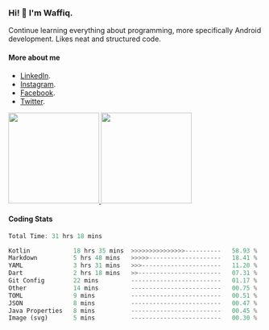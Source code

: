 ### Hi! 👋 I'm Waffiq.

Continue learning everything about programming, more specifically Android development. Likes neat and structured code.

#### More about me 
- [LinkedIn](https://www.linkedin.com/in/waffiqaziz/).
- [Instagram](https://www.instagram.com/waffiqaziz/).
- [Facebook](https://web.facebook.com/WaffiqAziz/).
- [Twitter](https://twitter.com/AzizWaffiq).

<p align="left">
<a href="https://github.com/waffiqaziz">
  <img height="180em" src="https://github-readme-stats-eight-theta.vercel.app/api?username=waffiqaziz&show_icons=true&theme=algolia&include_all_commits=true&count_private=true"/>
  <img height="180em" src="https://github-readme-stats-eight-theta.vercel.app/api/top-langs/?username=waffiqaziz&layout=compact&langs_count=8&theme=algolia"/>
</a>
</p>

#### Coding Stats
<!--START_SECTION:waka-->

```rust
Total Time: 31 hrs 18 mins

Kotlin            18 hrs 35 mins  >>>>>>>>>>>>>>>----------   58.93 %
Markdown          5 hrs 48 mins   >>>>>--------------------   18.41 %
YAML              3 hrs 31 mins   >>>----------------------   11.20 %
Dart              2 hrs 18 mins   >>-----------------------   07.31 %
Git Config        22 mins         -------------------------   01.17 %
Other             14 mins         -------------------------   00.75 %
TOML              9 mins          -------------------------   00.51 %
JSON              8 mins          -------------------------   00.47 %
Java Properties   8 mins          -------------------------   00.45 %
Image (svg)       5 mins          -------------------------   00.30 %
```

<!--END_SECTION:waka-->
